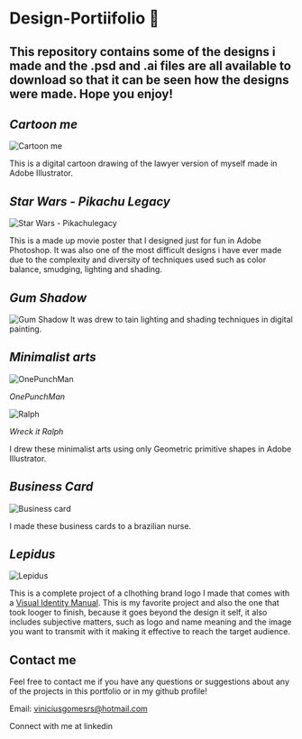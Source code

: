 # Design-Portiifolio 🎨
## This repository contains some of the designs i made and the .psd and .ai files are all available to download so that it can be seen how the designs were made. Hope you enjoy!

## *Cartoon me*
![Cartoon me](https://github.com/SuzanoVini/Design-Portiifolio/blob/main/Cartoon%20Me.png)

This is a digital cartoon drawing of the lawyer version of myself made in Adobe Illustrator.

## *Star Wars - Pikachu Legacy*
![Star Wars - Pikachulegacy](https://github.com/SuzanoVini/Design-Portiifolio/blob/main/StarWaras%20Pikachu%20Legacy.png)

This is a made up movie poster that I designed just for fun in Adobe Photoshop. It was also one of the most difficult designs i have ever made due to the complexity and diversity of techniques used such as color balance, smudging, lighting and shading.

## *Gum Shadow*
![Gum Shadow](https://github.com/SuzanoVini/Design-Portiifolio/blob/main/shadow%20gumball.png)
It was drew to tain lighting and shading techniques in digital painting.

## *Minimalist arts*
![OnePunchMan](https://github.com/SuzanoVini/Design-Portiifolio/blob/main/Minimalist%20OnePunchMan.png)

*OnePunchMan*

![Ralph](https://github.com/SuzanoVini/Design-Portiifolio/blob/main/Minimalist%20Ralph.png)

*Wreck it Ralph*

I drew these minimalist arts using only Geometric primitive shapes in Adobe Illustrator.

## *Business Card*
![Business card](https://github.com/SuzanoVini/Design-Portiifolio/blob/main/Bunsiness%20Card.png)

I made these business cards to a brazilian nurse.

## *Lepidus*
![Lepidus](https://github.com/SuzanoVini/Design-Portiifolio/blob/main/LEPIDUS.png)

This is a complete project of a clhothing brand logo I made that comes with a [Visual Identity Manual](https://dglb26w8rx2ld.cloudfront.net/000_clients/3503322/file/x22349WodG2cED79.pdf). This is my favorite project and also the one that took looger to finish, because it goes beyond the design it self, it also includes subjective matters, such as logo and name meaning and the image you want to transmit with it making it effective to reach the target audience.

## Contact me
Feel free to contact me if you have any questions or suggestions about any of the projects in this portfolio or in my github profile!

Email: viniciusgomesrs@hotmail.com

Connect with me at linkedin

